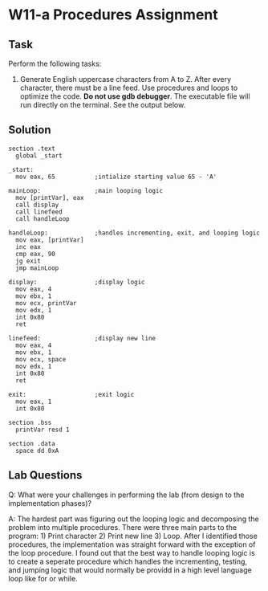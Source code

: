 # W11-a Procedures Assignment

## Task
Perform the following tasks:
1. Generate English uppercase characters from A to Z. After every character, there must be a line feed. Use procedures and loops to optimize the code. **Do not use gdb debugger**. The executable file will run directly on the terminal. See the output below.

## Solution
```assembly
section .text
  global _start

_start:
  mov eax, 65           ;intialize starting value 65 - 'A'

mainLoop:               ;main looping logic
  mov [printVar], eax
  call display
  call linefeed
  call handleLoop

handleLoop:             ;handles incrementing, exit, and looping logic
  mov eax, [printVar]
  inc eax
  cmp eax, 90
  jg exit
  jmp mainLoop

display:                ;display logic
  mov eax, 4
  mov ebx, 1
  mov ecx, printVar
  mov edx, 1
  int 0x80
  ret

linefeed:               ;display new line
  mov eax, 4
  mov ebx, 1
  mov ecx, space
  mov edx, 1
  int 0x80
  ret

exit:                   ;exit logic
  mov eax, 1
  int 0x80

section .bss
  printVar resd 1

section .data
  space dd 0xA
```
## Lab Questions

Q: What were your challenges in performing the lab (from design to the implementation phases)?

A: The hardest part was figuring out the looping logic and decomposing the problem into multiple procedures.  There were three main parts to the program: 1) Print character 2) Print new line 3) Loop.  After I identified those procedures, the implementation was straight forward with the exception of the loop procedure.  I found out that the best way to handle looping logic is to create a seperate procedure which handles the incrementing, testing, and jumping logic that would normally be providd in a high level language loop like for or while.
